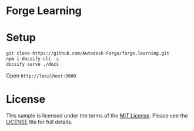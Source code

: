 # Forge Learning

# Setup

```bash
git clone https://github.com/Autodesk-Forge/forge.learning.git
npm i docsify-cli -g
docsify serve ./docs
```

Open `http://localhost:3000`

# License

This sample is licensed under the terms of the [MIT License](http://opensource.org/licenses/MIT). Please see the [LICENSE](LICENSE) file for full details.